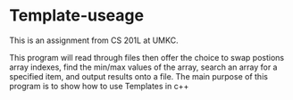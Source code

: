 # Template-useage

This is an assignment from CS 201L at UMKC. 

This program will read through files then offer the choice to swap postions array indexes, find the min/max values of the array, search an array for a specified item, and output results onto a file. The main purpose of this program is to show how to use Templates in c++
